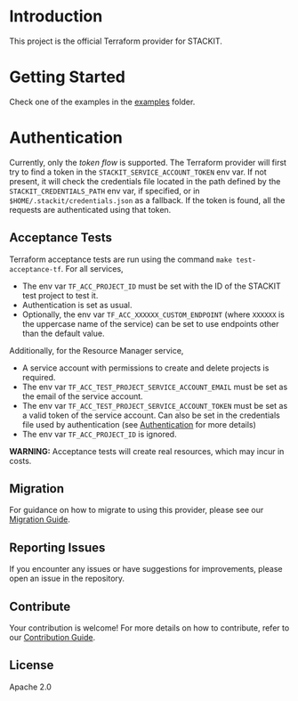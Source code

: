 # Introduction

This project is the official Terraform provider for STACKIT.

# Getting Started

Check one of the examples in the [examples](examples/) folder.

# Authentication

Currently, only the _token flow_ is supported. The Terraform provider will first try to find a token in the `STACKIT_SERVICE_ACCOUNT_TOKEN` env var. If not present, it will check the credentials file located in the path defined by the `STACKIT_CREDENTIALS_PATH` env var, if specified, or in `$HOME/.stackit/credentials.json` as a fallback. If the token is found, all the requests are authenticated using that token.

## Acceptance Tests

Terraform acceptance tests are run using the command `make test-acceptance-tf`. For all services,

- The env var `TF_ACC_PROJECT_ID` must be set with the ID of the STACKIT test project to test it.
- Authentication is set as usual.
- Optionally, the env var `TF_ACC_XXXXXX_CUSTOM_ENDPOINT` (where `XXXXXX` is the uppercase name of the service) can be set to use endpoints other than the default value.

Additionally, for the Resource Manager service,

- A service account with permissions to create and delete projects is required.
- The env var `TF_ACC_TEST_PROJECT_SERVICE_ACCOUNT_EMAIL` must be set as the email of the service account.
- The env var `TF_ACC_TEST_PROJECT_SERVICE_ACCOUNT_TOKEN` must be set as a valid token of the service account. Can also be set in the credentials file used by authentication (see [Authentication](#authentication) for more details)
- The env var `TF_ACC_PROJECT_ID` is ignored.

**WARNING:** Acceptance tests will create real resources, which may incur in costs.

## Migration

For guidance on how to migrate to using this provider, please see our [Migration Guide](./MIGRATION.md).

## Reporting Issues

If you encounter any issues or have suggestions for improvements, please open an issue in the repository.

## Contribute

Your contribution is welcome! For more details on how to contribute, refer to our [Contribution Guide](./MIGRATION.md).

## License

Apache 2.0
